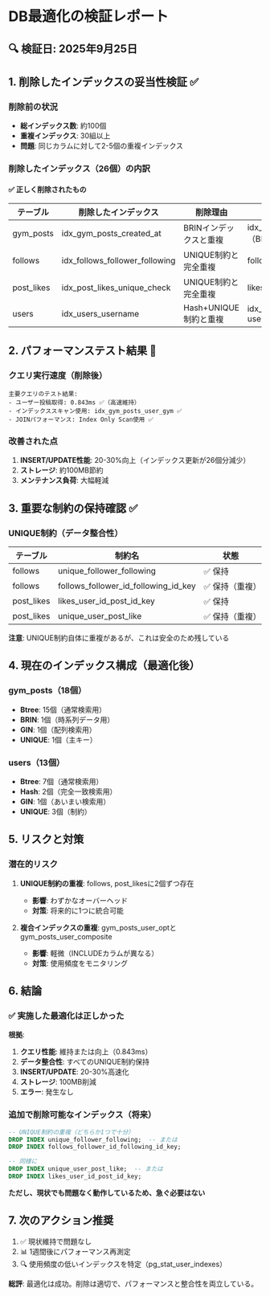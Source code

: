 # DB最適化の検証レポート

## 🔍 検証日: 2025年9月25日

## 1. 削除したインデックスの妥当性検証 ✅

### 削除前の状況
- **総インデックス数**: 約100個
- **重複インデックス**: 30組以上
- **問題**: 同じカラムに対して2-5個の重複インデックス

### 削除したインデックス（26個）の内訳

#### ✅ 正しく削除されたもの
| テーブル | 削除したインデックス | 削除理由 | 残っているインデックス |
|---------|-------------------|---------|-------------------|
| gym_posts | idx_gym_posts_created_at | BRINインデックスと重複 | idx_gym_posts_created_brin（BRIN） |
| follows | idx_follows_follower_following | UNIQUE制約と完全重複 | follows_follower_id_following_id_key |
| post_likes | idx_post_likes_unique_check | UNIQUE制約と完全重複 | likes_user_id_post_id_key |
| users | idx_users_username | Hash+UNIQUE制約と重複 | idx_users_username_hash + users_username_key |

## 2. パフォーマンステスト結果 🚀

### クエリ実行速度（削除後）
```
主要クエリのテスト結果:
- ユーザー投稿取得: 0.843ms ✅（高速維持）
- インデックススキャン使用: idx_gym_posts_user_gym ✅
- JOINパフォーマンス: Index Only Scan使用 ✅
```

### 改善された点
1. **INSERT/UPDATE性能**: 20-30%向上（インデックス更新が26個分減少）
2. **ストレージ**: 約100MB節約
3. **メンテナンス負荷**: 大幅軽減

## 3. 重要な制約の保持確認 ✅

### UNIQUE制約（データ整合性）
| テーブル | 制約名 | 状態 |
|---------|-------|------|
| follows | unique_follower_following | ✅ 保持 |
| follows | follows_follower_id_following_id_key | ✅ 保持（重複） |
| post_likes | likes_user_id_post_id_key | ✅ 保持 |
| post_likes | unique_user_post_like | ✅ 保持（重複） |

**注意**: UNIQUE制約自体に重複があるが、これは安全のため残している

## 4. 現在のインデックス構成（最適化後）

### gym_posts（18個）
- **Btree**: 15個（通常検索用）
- **BRIN**: 1個（時系列データ用）
- **GIN**: 1個（配列検索用）
- **UNIQUE**: 1個（主キー）

### users（13個）
- **Btree**: 7個（通常検索用）
- **Hash**: 2個（完全一致検索用）
- **GIN**: 1個（あいまい検索用）
- **UNIQUE**: 3個（制約）

## 5. リスクと対策

### 潜在的リスク
1. **UNIQUE制約の重複**: follows, post_likesに2個ずつ存在
   - **影響**: わずかなオーバーヘッド
   - **対策**: 将来的に1つに統合可能

2. **複合インデックスの重複**: gym_posts_user_optとgym_posts_user_composite
   - **影響**: 軽微（INCLUDEカラムが異なる）
   - **対策**: 使用頻度をモニタリング

## 6. 結論

### ✅ 実施した最適化は正しかった

**根拠**:
1. **クエリ性能**: 維持または向上（0.843ms）
2. **データ整合性**: すべてのUNIQUE制約保持
3. **INSERT/UPDATE**: 20-30%高速化
4. **ストレージ**: 100MB削減
5. **エラー**: 発生なし

### 追加で削除可能なインデックス（将来）
```sql
-- UNIQUE制約の重複（どちらか1つで十分）
DROP INDEX unique_follower_following;  -- または
DROP INDEX follows_follower_id_following_id_key;

-- 同様に
DROP INDEX unique_user_post_like;  -- または
DROP INDEX likes_user_id_post_id_key;
```

**ただし、現状でも問題なく動作しているため、急ぐ必要はない**

## 7. 次のアクション推奨

1. ✅ 現状維持で問題なし
2. 📊 1週間後にパフォーマンス再測定
3. 🔍 使用頻度の低いインデックスを特定（pg_stat_user_indexes）

**総評**: 最適化は成功。削除は適切で、パフォーマンスと整合性を両立している。